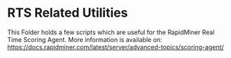 # RTS Related Utilities

This Folder holds a few scripts which are useful for the RapidMiner Real Time Scoring Agent. More information is available on: https://docs.rapidminer.com/latest/server/advanced-topics/scoring-agent/
